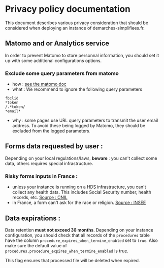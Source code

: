 # Privacy policy documentation

This document describes various privacy consideration that should be considered when deploying an instance of demarches-simplifiees.fr.
## Matomo and or Analytics service

In order to prevent Matomo to store personnal information, you should set it up with some additional configurations options.

### Exclude some query parameters from matomo

* how : [see the matomo doc](https://matomo.org/faq/how-to/faq_81/)
* what :
We recommend to ignore the following query parameters

```
fbclid
*token
/.*token/
*email*
```

* why : some pages use URL query parameters to transmit the user email address. To avoid these being logged by Matomo, they should be excluded from the logged parameters.

## Forms data requested by user :

Depending on your local regulations/laws, **beware** : you can't collect some data, others requires special infrastructure.

### Risky forms inputs in France :

* unless your instance is running on a HDS infrastructure, you can't collect any health data. This includes Social Security number, health records, etc. [Source : CNIL](https://www.cnil.fr/fr/quest-ce-ce-quune-donnee-de-sante)
* in France, a form can't ask for the race or religion. [Source : INSEE](https://www.insee.fr/fr/information/2108548)

## Data expirations :

Data retention **must not exceed 36 months**. Depending on your instance configuration, you should check that all records of the `procedures` table have the column `procedure_expires_when_termine_enabled` set to `true`. Also make sure the default value of `procedures.procedure_expires_when_termine_enabled` is true.

This flag ensures that processed file will be deleted when expired.
